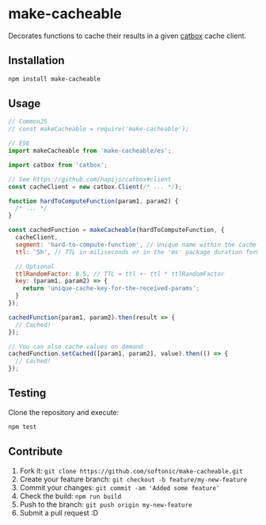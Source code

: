 # make-cacheable

Decorates functions to cache their results in a given [catbox](https://github.com/hapijs/catbox) cache client.

## Installation

```bash
npm install make-cacheable
```

## Usage

```js
// CommonJS
// const makeCacheable = require('make-cacheable');

// ES6
import makeCacheable from 'make-cacheable/es';

import catbox from 'catbox';

// See https://github.com/hapijs/catbox#client
const cacheClient = new catbox.Client(/* ... */);

function hardToComputeFunction(param1, param2) {
  /* ... */
}

const cachedFunction = makeCacheable(hardToComputeFunction, {
  cacheClient,
  segment: 'hard-to-compute-function', // Unique name within the cache client
  ttl: '5h', // TTL in miliseconds or in the 'ms' package duration format

  // Optional
  ttlRandomFactor: 0.5, // TTL = ttl +- ttl * ttlRandomFactor
  key: (param1, param2) => {
    return 'unique-cache-key-for-the-received-params';
  }
});

cachedFunction(param1, param2).then(result => {
  // Cached!
});

// You can also cache values on demand
cachedFunction.setCached([param1, param2], value).then(() => {
  // Cached!
});
```

## Testing

Clone the repository and execute:

```bash
npm test
```

## Contribute

1. Fork it: `git clone https://github.com/softonic/make-cacheable.git`
2. Create your feature branch: `git checkout -b feature/my-new-feature`
3. Commit your changes: `git commit -am 'Added some feature'`
4. Check the build: `npm run build`
4. Push to the branch: `git push origin my-new-feature`
5. Submit a pull request :D
